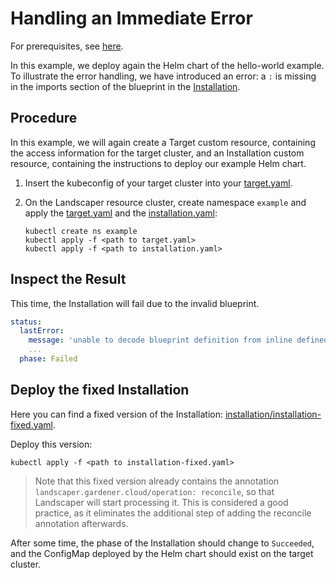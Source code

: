 # Handling an Immediate Error

For prerequisites, see [here](../../README.md#prerequisites-and-basic-definitions).

In this example, we deploy again the Helm chart of the hello-world example.
To illustrate the error handling, we have introduced an error: a `:` is missing in the imports section
of the blueprint in the [Installation](./installation/installation.yaml).

## Procedure

In this example, we will again create a Target custom resource, containing the access information for the target cluster, and an Installation custom resource, containing the instructions to deploy our example Helm chart. 

1. Insert the kubeconfig of your target cluster into your [target.yaml](installation/target.yaml). 

2. On the Landscaper resource cluster, create namespace `example` and apply the [target.yaml](installation/target.yaml) and the [installation.yaml](installation/installation.yaml):
   
   ```shell
   kubectl create ns example
   kubectl apply -f <path to target.yaml>
   kubectl apply -f <path to installation.yaml>
   ```

## Inspect the Result

This time, the Installation will fail due to the invalid blueprint.

```yaml
status:
  lastError:
    message: 'unable to decode blueprint definition from inline defined blueprint.yaml: line 6: could not find expected '':'''
    ...
  phase: Failed
```

## Deploy the fixed Installation

Here you can find a fixed version of the Installation: 
[installation/installation-fixed.yaml](./installation/installation-fixed.yaml).

Deploy this version:

```shell
kubectl apply -f <path to installation-fixed.yaml>
```

> Note that this fixed version already contains the annotation `landscaper.gardener.cloud/operation: reconcile`, so that Landscaper will start processing it. This is considered a good practice, as it eliminates the additional step of adding the reconcile annotation afterwards.

After some time, the phase of the Installation should change to `Succeeded`, and the ConfigMap deployed by the Helm chart should exist on the target cluster.